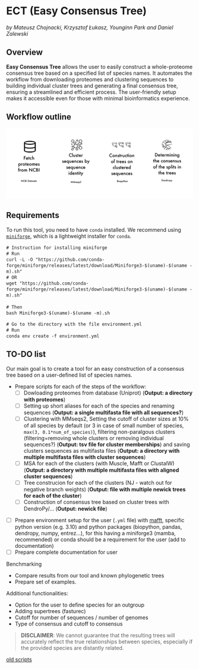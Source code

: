 # ECT (Easy Consensus Tree)

*by Mateusz Chojnacki, Krzysztof Łukasz, Younginn Park and Daniel Zalewski*

## Overview
**Easy Consensus Tree** allows the user to easily construct a whole-proteome consensus tree based on a specified list of species names. It automates the workflow from downloading proteomes and clustering sequences to building individual cluster trees and generating a final consensus tree, ensuring a streamlined and efficient process. The user-friendly setup makes it accessible even for those with minimal bioinformatics experience.

## Workflow outline

![pipeline](img/pipeline.png)

## Requirements


To run this tool, you need to have `conda` installed. We recommend using [`miniforge`](https://github.com/conda-forge/miniforge), which is a lightweight installer for `conda`.

```{bash}
# Instruction for installing miniforge
# Run
curl -L -O "https://github.com/conda-forge/miniforge/releases/latest/download/Miniforge3-$(uname)-$(uname -m).sh"
# OR
wget "https://github.com/conda-forge/miniforge/releases/latest/download/Miniforge3-$(uname)-$(uname -m).sh"

# Then
bash Miniforge3-$(uname)-$(uname -m).sh
```


```
# Go to the directory with the file environment.yml
# Run
conda env create -f environment.yml
```


## TO-DO list
Our main goal is to create a tool for an easy construction of a consensus tree based on a user-defined list of species names.

- Prepare scripts for each of the steps of the workflow:
  - [ ] Dowloading proteomes from database (Uniprot) (**Output: a directory with proteomes**)
  - [ ] Setting up short aliases for each of the species and renaming sequences (**Output: a single multifasta file with all sequences?**)
  - [ ] Clustering with MMseqs2, Setting the cutoff of cluster sizes at 10% of all species by default (or 3 in case of small number of species, `max(3, 0.1*num_of_species)`), filtering non-paralgous clusters (filtering=removing whole clusters or removing individual sequences?) (**Output: tsv file for cluster memberships**) and saving clusters sequences as multifasta files (**Output: a directory with multiple multifasta files with cluster sequences**)
  - [ ] MSA for each of the clusters (with Muscle, Mafft or ClustalW) (**Output: a directory with multiple multifasta files with aligned cluster sequences**)
  - [ ] Tree construcion for each of the clusters (NJ - watch out for negative branch weights) (**Output: file with multiple newick trees for each of the cluster**)
  - [ ] Construction of consensus tree based on cluster trees with DendroPy/... (**Output: newick file**)
- [ ] Prepare environment setup for the user (`.yml` file) with [mafft](https://anaconda.org/bioconda/mafft), specific python version (e.g. 3.10) and python packages (biopython, pandas, dendropy, numpy, entrez...), for this having a miniforge3 (mamba, recommended) or conda should be a requirement for the user (add to documentation)
- [ ] Prepare complete documentation for user

Benchmarking
- Compare results from our tool and known phylogenetic trees
- Prepare set of examples.

Additional functionalities:
- Option for the user to define species for an outgroup
- Adding supertrees (fasturec)
- Cutoff for number of sequences / number of genomes
- Type of consensus and cutoff to consensus

 >**DISCLAIMER**: We cannot guarantee that the resulting trees will accurately reflect the true relationships between species, especially if the provided species are distantly related.

 [old scripts](https://github.com/M-Chojnacki6/ADP_working)
